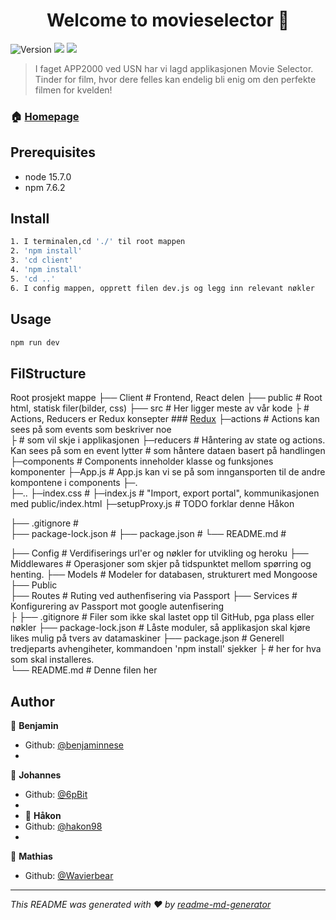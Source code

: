 <h1 align="center">Welcome to movieselector 👋</h1>
<p>
  <img alt="Version" src="https://img.shields.io/badge/version-0.1.0-blue.svg?cacheSeconds=2592000" />
  <img src="https://img.shields.io/badge/node-15.7.0-blue.svg" />
  <img src="https://img.shields.io/badge/npm-7.6.2-blue.svg" />
</p>

> I faget APP2000 ved USN har vi lagd applikasjonen Movie Selector. Tinder for film, hvor dere felles kan endelig bli enig om den perfekte filmen for kvelden!

### 🏠 [Homepage](https://salty-stream-58366.herokuapp.com/)

## Prerequisites

- node 15.7.0
- npm 7.6.2

## Install

```sh
1. I terminalen,cd './' til root mappen 
2. 'npm install' 
3. 'cd client'
4. 'npm install'
5. 'cd ..'
6. I config mappen, opprett filen dev.js og legg inn relevant nøkler
```

## Usage

```sh
npm run dev
```
## FilStructure
Root prosjekt mappe
├── Client                 # Frontend, React delen
   ├── public              # Root html, statisk filer(bilder, css) 
   ├── src                 # Her ligger meste av vår kode
       ├                   # Actions, Reducers er Redux konsepter ### [Redux](https://redux.js.org/)
       ├─actions           # Actions kan sees på som events som beskriver noe  
       ├                   # som vil skje i applikasjonen
       ├─reducers          # Håntering av state og actions. Kan sees på som en event lytter
                           # som håntere dataen basert på handlingen
       ├─components        # Components inneholder klasse og funksjones komponenter
          ├─App.js         # App.js kan vi se på som inngansporten til de andre kompontene i components
          ├─.   
          ├─.. 
       ├─index.css         # 
       ├─index.js          # "Import, export portal", kommunikasjonen med public/index.html
       ├─setupProxy.js     # TODO forklar denne Håkon
       
   ├── .gitignore          #  
   ├── package-lock.json   #
   ├── package.json        #
   └── README.md           #
   
├── Config                 # Verdifiserings url'er og nøkler for utvikling og heroku
├── Middlewares            # Operasjoner som skjer på tidspunktet mellom spørring og henting. 
├── Models                 # Modeler for databasen, strukturert med Mongoose
├── Public                
├── Routes                 # Ruting ved authenfisering via Passport
├── Services               # Konfigurering av Passport mot google autenfisering    
├
├── .gitignore             # Filer som ikke skal lastet opp til GitHub, pga plass eller nøkler
├── package-lock.json      # Låste moduler, så applikasjon skal kjøre likes mulig på tvers av datamaskiner
├── package.json           # Generell tredjeparts avhengiheter, kommandoen 'npm install' sjekker 
├                          # her for hva som skal installeres.                          
└── README.md              # Denne filen her



## Author

👤 **Benjamin**
* Github: [@benjaminnese](https://github.com/benjaminnese)
* 
👤 **Johannes**
* Github: [@6pBit ](https://github.com/6pBit)
* 
* 👤 **Håkon**
* Github: [@hakon98](https://github.com/hakon98)
* 
👤 **Mathias**
* Github: [@Wavierbear](https://github.com/Wavierbear)
***
_This README was generated with ❤️ by [readme-md-generator](https://github.com/kefranabg/readme-md-generator)_
